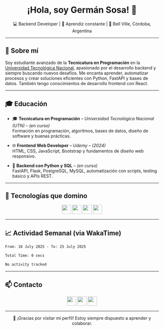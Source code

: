 <h1 align="center">¡Hola, soy Germán Sosa! 👋</h1>
<p align="center">💻 Backend Developer | 🧠 Aprendiz constante | 📍 Bell Ville, Córdoba, Argentina</p>

---

## 📌 Sobre mí

Soy estudiante avanzado de la **Tecnicatura en Programación** en la [Universidad Tecnológica Nacional](https://utn.edu.ar/), apasionado por el desarrollo backend y siempre buscando nuevos desafíos. Me encanta aprender, automatizar procesos y crear soluciones eficientes con Python, FastAPI y bases de datos. También tengo conocimientos de desarrollo frontend con React.

---

## 🎓 Educación

- 🎓 **Tecnicatura en Programación** – *Universidad Tecnológica Nacional (UTN)* – *(en curso)*  
  Formación en programación, algoritmos, bases de datos, diseño de software y buenas prácticas.

- 🌐 **Frontend Web Developer** – *Udemy* – *(2024)*  
  HTML, CSS, JavaScript, Bootstrap y fundamentos de diseño web responsivo.

- 🐍 **Backend con Python y SQL** – *(en curso)*  
  FastAPI, Flask, PostgreSQL, MySQL, automatización con scripts, testing básico y APIs REST.

---

## 🧠 Tecnologías que domino

<p align="center">
  <!-- Lenguajes -->
  <img src="https://skillicons.dev/icons?i=python,js,html,css" height="30" />

  <!-- Frameworks -->
  <img src="https://skillicons.dev/icons?i=fastapi,flask,react" height="30" />

  <!-- Bases de Datos -->
  <img src="https://skillicons.dev/icons?i=mysql,postgresql,sqlite" height="30" />

  <!-- Herramientas -->
  <img src="https://skillicons.dev/icons?i=docker,git,vscode,postman" height="30" />
</p>

---

## 📈 Actividad Semanal (via WakaTime)

<!--START_SECTION:waka-->

```txt
From: 18 July 2025 - To: 25 July 2025

Total Time: 0 secs

No activity tracked
```

<!--END_SECTION:waka-->

---

## 📫 Contacto

<p align="center">
  <a href="mailto:germanalejandrososa@hotmail.com"><img src="https://skillicons.dev/icons?i=gmail" height="30" /></a>
  <a href="https://www.linkedin.com/in/germán-sosa"><img src="https://skillicons.dev/icons?i=linkedin" height="30" /></a>
  <a href="https://github.com/Gersosa-18"><img src="https://skillicons.dev/icons?i=github" height="30" /></a>
</p>

---

<p align="center">
  🚀 ¡Gracias por visitar mi perfil! Estoy siempre dispuesto a aprender y colaborar.
</p>
